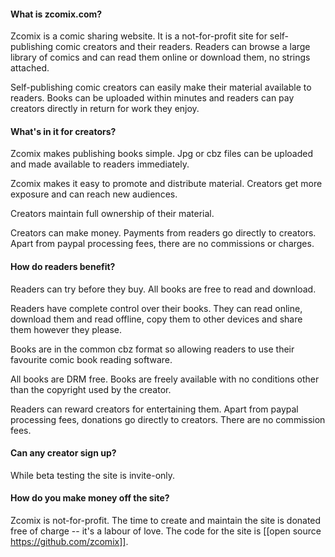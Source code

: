 #### What is zcomix.com?
Zcomix is a comic sharing website. It is a not-for-profit site for
self-publishing comic creators and their readers. Readers can browse a large
library of comics and can read them online or download them, no strings
attached.

Self-publishing comic creators can easily make their material available
to readers. Books can be uploaded within minutes and readers can pay
creators directly in return for work they enjoy.

#### What's in it for creators?
Zcomix makes publishing books simple. Jpg or cbz files can be uploaded
and made available to readers immediately.

Zcomix makes it easy to promote and distribute material. Creators get
more exposure and can reach new audiences.

Creators maintain full ownership of their material.

Creators can make money. Payments from readers go directly to creators.
Apart from paypal processing fees, there are no commissions or charges.

#### How do readers benefit?
Readers can try before they buy. All books are free to read and
download.

Readers have complete control over their books. They can read online,
download them and read offline, copy them to other devices and share
them however they please.

Books are in the common cbz format so allowing readers to use their
favourite comic book reading software.

All books are DRM free. Books are freely available with no conditions
other than the copyright used by the creator.

Readers can reward creators for entertaining them. Apart from paypal
processing fees, donations go directly to creators. There are no
commission fees.

#### Can any creator sign up?
While beta testing the site is invite-only.

#### How do you make money off the site?
Zcomix is not-for-profit.  The time to create and maintain the site is
donated free of charge -- it's a labour of love.  The code for the site
is [[open source https://github.com/zcomix]].


